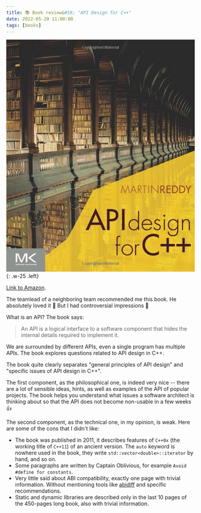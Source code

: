 ```yaml
---
title: 📚 Book review&#58; "API Design for C++"
date: 2022-05-20 11:00:00
tags: [books]
---
```


![](/assets/img/posts/2022-05-20/cover.jpg){: .w-25 .left}

[Link to Amazon](https://www.amazon.com/API-Design-C-Martin-Reddy/dp/0123850037).

The teamlead of a neighboring team recommended me this book. He absolutely loved it 🤩 But I had controversial impressions 🤔

What is an API? The book says:
> An API is a logical interface to a software component that hides the internal details required to implement it.


We are surrounded by different APIs, even a single program has multiple APIs. The book explores questions related to API design in C++.

The book quite clearly separates "general principles of API design" and "specific issues of API design in C++".

The first component, as the philosophical one, is indeed very nice -- there are a lot of sensible ideas, hints, as well as examples of the API of popular projects.
The book helps you understand what issues a software architect is thinking about so that the API does not become non-usable in a few weeks 👍

The second component, as the technical one, in my opinion, is weak. Here are some of the cons that I didn't like:
- The book was published in 2011, it describes features of `C++0x` (the working title of `C++11`) of an ancient version.
The `auto` keyword is nowhere used in the book, they write `std::vector<double>::iterator` by hand, and so on.
- Some paragraphs are written by Captain Oblivious, for example `Avoid #define for constants`.
- Very little said about ABI compatibility, exactly one page with trivial information. Without mentioning tools like
[abidiff](https://www.sourceware.org/libabigail/manual/abidiff.html) and specific recommendations.
- Static and dynamic libraries are described only in the last 10 pages of the 450-pages long book, also with trivial information.
